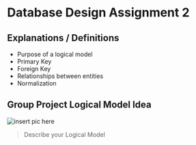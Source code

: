 # Database Design Assignment 2

## Explanations / Definitions

- Purpose of a logical model
- Primary Key
- Foreign Key
- Relationships between entities
- Normalization

## Group Project Logical Model Idea

![insert pic here](relative_path_to_pic_here)

> Describe your Logical Model
